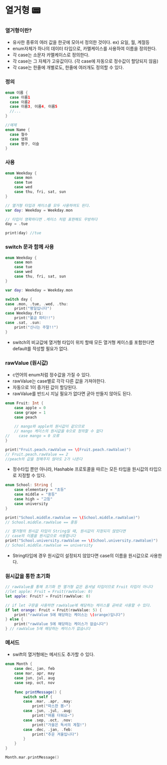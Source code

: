 # 열거형 📟



### 열거형이란?

- 유사한 종류의 여러 값을 한곳에 모아서 정의한 것이다. ex) 요일, 월, 계절등
- enum자체가 하나의 데이터 타입으로, 카멜케이스를 사용하여 이름을 정의한다.
- 각 case는 소문자 카멜케이스로  정의한다.
- 각 case는 그 자체가 고유값이다. (각 case에 자동으로 정수값이 할당되지 않음)
- 각 case는 한줄에 개별로도, 한줄에 여러개도 정의할 수 있다.

### 정의

~~~swift
enum 이름 {
  case 이름1
  case 이름2
  case 이름3, 이름4, 이름5
  //...
}

//예제
enum Name {
  case 철수
  case 영희
  case 짱구, 이슬
}
~~~



### 사용

``` swift
enum Weekday {
    case mon
    case tue
    case wed
    case thu, fri, sat, sun
}

// 열거형 타입과 케이스를 모두 사용하여도 된다.
var day: Weekday = Weekday.mon

// 타입이 명확하다면 .케이스 처럼 표현해도 무방하다
day = .tue

print(day) //tue
```



### switch 문과 함께 사용

``` swift
enum Weekday {
    case mon
    case tue
    case wed
    case thu, fri, sat, sun
}

var day: Weekday = Weekday.mon

switch day {
case .mon, .tue, .wed, .thu:
    print("평일입니다")
case Weekday.fri:
    print("불금 파티!!")
case .sat, .sun:
    print("신나는 주말!!")
}
```

- switch의 비교값에 열거형 타입이 위치 할때 모든 열거형 케이스를 포함한다면 default를 작성할 필요가 없다.



### rawValue (원시값)

- c언어의 enum처럼 정수값을 가질 수 있다.
- rawValue는 case별로 각각 다른 값을 가져야한다.
- 자동으로 1이 증가된 값이 할당된다.
- rawValue를 반드시 지닐 필요가 없다면 굳아 만들지 않아도 된다.

``` swift
enum Fruit: Int {
    case apple = 0
    case grape = 1
    case peach
    
    // mango와 apple의 원시값이 같으므로 
    // mango 케이스의 원시값을 0으로 정의할 수 없다
//    case mango = 0 오류
}

print("Fruit.peach.rawValue == \(Fruit.peach.rawValue)")
// Fruit.peach.rawValue == 2
//peach의 값을 정해주지 않아도 2가 나온다
```



- 정수타입 뿐만 아니라, Hashable 프로토콜을 따르는 모든 타입을 원시값의 타입으로 지정할 수 있다.

``` swift
enum School: String {
    case elementary = "초등"
    case middle = "중등"
    case high = "고등"
    case university
}

print("School.middle.rawValue == \(School.middle.rawValue)")
// School.middle.rawValue == 중등

// 열거형의 원시값 타입이 String일 때, 원시값이 지정되지 않았다면
// case의 이름을 원시값으로 사용합니다
print("School.university.rawValue == \(School.university.rawValue)")
// School.middle.rawValue == university
```

- String타입에 경우 원시값이 설정되지 않았다면 case의 이름을 원시값으로 사용한다.



### 원시값을 통한 초기화

``` swift
// rawValue를 통해 초기화 한 열거형 값은 옵셔널 타입이므로 Fruit 타입이 아니다
//let apple: Fruit = Fruit(rawValue: 0)
let apple: Fruit? = Fruit(rawValue: 0)

// if let 구문을 사용하면 rawValue에 해당하는 케이스를 곧바로 사용할 수 있다.
if let orange: Fruit = Fruit(rawValue: 5) {
    print("rawValue 5에 해당하는 케이스는 \(orange)입니다")
} else {
    print("rawValue 5에 해당하는 케이스가 없습니다")
} // rawValue 5에 해당하는 케이스가 없습니다
```



### 메서드 

- swift의 열거형에는 메서드도 추가할 수 있다.

``` swift
enum Month {
    case dec, jan, feb
    case mar, apr, may
    case jun, jul, aug
    case sep, oct, nov
    
    func printMessage() {
        switch self {
        case .mar, .apr, .may:
            print("따스한 봄~")
        case .jun, .jul, .aug:
            print("여름 더워요~")
        case .sep, .oct, .nov:
            print("가을은 독서의 계절!")
        case .dec, .jan, .feb:
            print("추운 겨울입니다")
        }
    }
}

Month.mar.printMessage()
```

